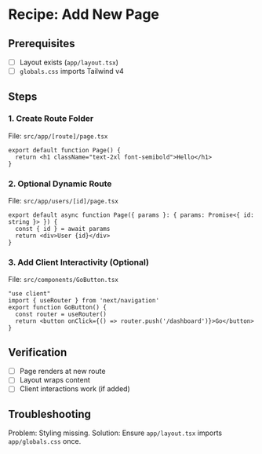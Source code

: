 # Recipe: Add New Page

## Prerequisites
- [ ] Layout exists (`app/layout.tsx`)
- [ ] `globals.css` imports Tailwind v4

## Steps

### 1. Create Route Folder
File: `src/app/[route]/page.tsx`
```
export default function Page() {
  return <h1 className="text-2xl font-semibold">Hello</h1>
}
```

### 2. Optional Dynamic Route
File: `src/app/users/[id]/page.tsx`
```
export default async function Page({ params }: { params: Promise<{ id: string }> }) {
  const { id } = await params
  return <div>User {id}</div>
}
```

### 3. Add Client Interactivity (Optional)
File: `src/components/GoButton.tsx`
```
"use client"
import { useRouter } from 'next/navigation'
export function GoButton() {
  const router = useRouter()
  return <button onClick={() => router.push('/dashboard')}>Go</button>
}
```

## Verification
- [ ] Page renders at new route
- [ ] Layout wraps content
- [ ] Client interactions work (if added)

## Troubleshooting
Problem: Styling missing.
Solution: Ensure `app/layout.tsx` imports `app/globals.css` once.

